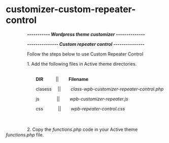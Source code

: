 # customizer-custom-repeater-control
&nbsp;&nbsp;&nbsp;&nbsp;&nbsp;&nbsp;&nbsp;&nbsp;&nbsp;&nbsp;&nbsp;&nbsp;&nbsp;&nbsp;&nbsp;&nbsp;&nbsp;***----------- Wordpress theme customizer --------------***


&nbsp;&nbsp;&nbsp;&nbsp;&nbsp;&nbsp;&nbsp;&nbsp;&nbsp;&nbsp;&nbsp;&nbsp;&nbsp;&nbsp;&nbsp;&nbsp;&nbsp;***--------------- Custom repeater control ---------------***

&nbsp;&nbsp;&nbsp;&nbsp;&nbsp;&nbsp;&nbsp;&nbsp;&nbsp;&nbsp;&nbsp;&nbsp;&nbsp;&nbsp;&nbsp;&nbsp;&nbsp;Follow the steps below to use Custom Repeater Control

&nbsp;&nbsp;&nbsp;&nbsp;&nbsp;&nbsp;&nbsp;&nbsp;&nbsp;&nbsp;&nbsp;&nbsp;&nbsp;&nbsp;&nbsp;&nbsp;&nbsp;1. Add the following files in Active theme directories.
<br><br>

&nbsp;&nbsp;&nbsp;&nbsp;&nbsp;&nbsp;&nbsp;&nbsp;&nbsp;&nbsp;&nbsp;&nbsp;&nbsp;&nbsp;&nbsp;&nbsp;&nbsp;&nbsp;&nbsp;&nbsp;&nbsp;&nbsp;&nbsp;&nbsp;**DIR**&nbsp;&nbsp;&nbsp;&nbsp;&nbsp;&nbsp;&nbsp;&nbsp;&nbsp;&nbsp;||&nbsp;&nbsp;&nbsp;&nbsp;&nbsp;&nbsp;&nbsp;&nbsp;**Filename**

&nbsp;&nbsp;&nbsp;&nbsp;&nbsp;&nbsp;&nbsp;&nbsp;&nbsp;&nbsp;&nbsp;&nbsp;&nbsp;&nbsp;&nbsp;&nbsp;&nbsp;&nbsp;&nbsp;&nbsp;&nbsp;&nbsp;&nbsp;&nbsp;clasess&nbsp;&nbsp;&nbsp;&nbsp;&nbsp;||&nbsp;&nbsp;&nbsp;&nbsp;&nbsp;&nbsp;&nbsp;&nbsp;*class-wpb-customizer-repeater-control.php*

&nbsp;&nbsp;&nbsp;&nbsp;&nbsp;&nbsp;&nbsp;&nbsp;&nbsp;&nbsp;&nbsp;&nbsp;&nbsp;&nbsp;&nbsp;&nbsp;&nbsp;&nbsp;&nbsp;&nbsp;&nbsp;&nbsp;&nbsp;&nbsp;js&nbsp;&nbsp;&nbsp;&nbsp;&nbsp;&nbsp;&nbsp;&nbsp;&nbsp;&nbsp;&nbsp;&nbsp;&nbsp;&nbsp;||&nbsp;&nbsp;&nbsp;&nbsp;&nbsp;&nbsp;&nbsp;&nbsp;*wpb-customizer-repeater.js*

&nbsp;&nbsp;&nbsp;&nbsp;&nbsp;&nbsp;&nbsp;&nbsp;&nbsp;&nbsp;&nbsp;&nbsp;&nbsp;&nbsp;&nbsp;&nbsp;&nbsp;&nbsp;&nbsp;&nbsp;&nbsp;&nbsp;&nbsp;&nbsp;css&nbsp;&nbsp;&nbsp;&nbsp;&nbsp;&nbsp;&nbsp;&nbsp;&nbsp;&nbsp;&nbsp;&nbsp;||&nbsp;&nbsp;&nbsp;&nbsp;&nbsp;&nbsp;&nbsp;&nbsp;*wpb-repeater-control.css*

<br><br>
&nbsp;&nbsp;&nbsp;&nbsp;&nbsp;&nbsp;&nbsp;&nbsp;&nbsp;&nbsp;&nbsp;&nbsp;&nbsp;&nbsp;&nbsp;&nbsp;&nbsp;2. Copy the *functions.php* code in your Active theme *functions.php* file.
